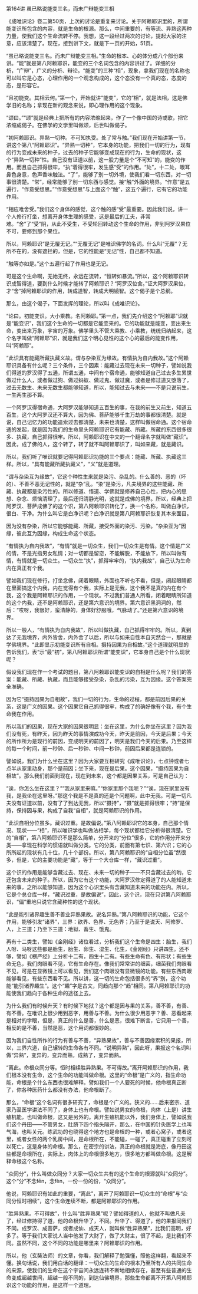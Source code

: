 第164讲 虽已略说能变三名，而未广辩能变三相

《成唯识论》卷二第50页，上次的讨论是重复来讨论。关于阿赖耶识里的，所谓能变识所包含的内容，就是生命的根源。那么，中间重要的，有等流、异熟这两种力量，使我们这个生命流转不停。我想，这一段经过两次的讨论，提起大家的注意，应该清楚了。现在，接到讲下文，就是下一页的开始，51页。

“虽已略说能变三名。而未广辩能变三相。”生命的根本、心的体分成八个部份来讲。“能”就是第八阿赖耶识，能变的三个名词包含的内容讲过了。详细的分析，“广辩”，广义的分析、辩论。“能变”的三种“相”，现象，拿我们现在的名称也可以叫它是心态，心理作用的一个观念构成的，这个态没有一个真的态，态度的态，是形容它。

“且初能变。其相云何。”第一个，开始就讲“能变”，它的“相”，就是法相，这是佛学旧的名称；拿现在新的观念来说，即心理作用的这个现象。

“颂曰。”“颂”就是经典上把所有的内容浓缩起来，作了一个像中国的诗或歌，把它浓缩成偈子。在佛学的文学里叫做颂，后世叫做偈子。

“初阿赖耶识。异熟一切种。不可知执受。处了常与触。”我们现在开始讲第一节，讲这个第八“阿赖耶识”。“异熟一切种”，它本身的功能，把我们一切的行为，现有的行为变成未来的种子，过去的种子它能够变成现在的行为，生命的现状，这个“异熟一切种”性。自己没有证道以前，这一股力量是个“不可知”的，能变的作用。而且自己抓得很牢，“执”着得很牢，发生感“受”的作用。“处”，十二处，眼耳鼻色身意，色声香味触法。“了”，能够了别一切外境，使我们看一切东西，对一切事很清楚。“常”，经常能够了别一切东西与感觉。接“触”外面的境界。“作意”是五遍行，“作意受想思。”“作意受想思”与上面这个“触”，这五个遍行，它有它的功能作用。

“相应唯舍受。”我们这个身体的感觉，这个触的感“受”最重要。因此我们说，讲一个人修行打坐，想离开身体生理的感受，这是最后的工夫，非常难。“舍”了“受”阴，从此不受生，不受轮回转动这个生命的作用，非到阿罗汉果位不可，要修到那个果位。

所以，阿赖耶识“是无覆无记。”“无覆无记”是唯识佛学的名词。什么叫“无覆”？无所不在的，没有遮拦的，但是，它的性能是“无记”性，自己都不知道。

“触等亦如是。”这个五遍行起了作用也是无记。

可是这个生命啊，无始无终，永远在流转，“恒转如暴流。”所以，这个阿赖耶识转识成智得道，要到什么时候才能转了阿赖耶识？“阿罗汉位舍。”证大阿罗汉果位，才“舍”掉阿赖耶识的作用，转成道智，转成大明镜智。这个偈子是个总纲。

那么，由这个偈子，下面发挥的理论，所以叫《成唯识论》。

“论曰。初能变识。大小乘教。名阿赖耶。”第一点，我们先介绍这个“阿赖耶”识就是“能变识”，我们这个生命的一切都是它能变来的。它的功能就是能变，变出来生命，变出来万象，宇宙的万象。佛学里头不管大乘教、小乘教，统统归纳起来，这个名字叫做“阿赖耶”识，就是我们这个明心见性的这个心的最后的能变作用，叫“阿赖耶”。

“此识具有能藏所藏执藏义故。谓与杂染互为缘故。有情执为自内我故。”这个阿赖耶识具备有什么呢？三个条件，三个因素：能藏过去现在未来一切种子，譬如说我们得道的罗汉得了五通，所谓五通，中间有个宿命通，能够知道自己过去多生累世做过什么人，或者做过狗、做过蚂蚁、做过鬼、做过魔，或者是修过道又堕落了，过去无数生、未来无数生都能够知道，所以，能知过去与未来——不是只说前生，一生两生那不算。

一个阿罗汉得宿命通，大阿罗汉能够知道五百生的事，在我的前生又前生，知道五百生，这个大阿罗汉还不算大，因为佛、菩萨能够千生万劫的事都很清楚。就是说，自己记忆力的功能追索过去都清楚，未来也清楚，这样叫做宿命通。这个宿命通的发起，就是因为我们的生命里头阿赖耶识它有能藏、所藏。所藏的东西很多很多、执藏，自己抓得很牢。所以，阿赖耶识在中文的一个翻译名字就叫做“藏识”。因此，成了佛的人，这个转了，转了就不叫阿赖耶识了，叫如来藏，就是藏识。

所以，我们听了唯识就要记得阿赖耶识功能的三个要点：能藏、所藏、执藏这三样。所以，“具有能藏所藏执藏义”，“义”就是道理。

“谓与杂染互为缘故”，它这个种性生来就是染污、杂乱的。什么善的、恶的（坏的）、不善不恶无记性的，就是“杂”乱。“染”是染污，凡夫境界的这些能藏、所藏、执藏都是染污性的。所以修道、悟道、学佛就是修养自己心性，把内心的思想、杂念、烦恼清理了，最后还归清静光明，这就是成佛的境界。所以，经典上把阿罗汉、菩萨成佛了的这个识，第八阿赖耶识转化了，换一个名称，叫做白净识，很白、干净。为什么叫它是白净识呢？白净识就是第八阿赖耶识恢复其本来面目。

因为没有杂染，所以它能够能藏、所藏，接受外面的染污、污染。“杂染互为”因缘，彼此互为因缘，构成生命这个状态。

“有情执为自内我故”，“有情”就是一切众生，我们一切众生是有情。这个情是广义的情，不是光指男女私情；对一切都是留恋，不能解脱，不能放下，所以叫做有情，有情就是一切众生。一切众生“执”，抓得牢牢的，“执内我故”，自己认为生命内在真正有个我。

譬如我们现在修行，打坐念佛，闭着眼睛，外面也不听也不看，但是，闭起眼睛都在里面搞这个内我，内在觉得有个我，实际上是无我，这个我不是真的内在有个我，这个我是阿赖耶识的作用，一个现状。不过我们普通人所看，闭着眼睛所知道的这个内我，还不是阿赖耶识，还是第六意识的境界。第六意识黑洞洞的，然后：“哎呀，我很好，蛮清静的，身体好舒服哦，气脉动了。”还是第六意识的境界。

所以一般人，“有情执为自内我故”，所以叫做执藏，自己抓得牢牢的。所以，真到达了无我境界，内外皆舍，内外舍了以后，所以与如来自性本自天然合一，那就是学佛境界。“此即显示初能变识所有自相。摄持因果为自相故。”这个道理就明显的告诉我们，表“示”最“初”，第八阿赖耶识所谓“能变识”，它本身自己是个什么现状呢？

假设我们现在作一个考试的题目，第八阿赖耶识能变识的自相是什么呢？我们的答案：能藏、所藏、执藏，而且能够接受杂染，杂乱的污染，互为因缘。这个答案完全准确。

因为它“摄持因果为自相故”，我们一切的行为，生命的过程，都是前因后果的关系，这是广义的因果。这个因果它自己抓得很牢，构成了的确好像有个我，有个生命我在作用。

所以我们的因果，现在大家的因果很明显：坐在这里，为什么你坐在这里？因为我们没有死，有昨天，因为昨天的事情演成功今天，昨天是前因，今天是后果；今天的所作所为是现行的前因，变成明天的前因了，明天是我们今天的后果。乃至这样的每一个时间，前一秒钟、后一秒钟、中间一秒钟，前因后果都是连锁的。

譬如说，我们为什么坐在这里？因为大家要互相研究《成唯识论》，七点钟或者七点半从家里动身，那个是前因；坐下来，现在是后果。这个因果，“摄持因果为自相故”。那么我们前面到现在，现在到未来，这个都是因果关系，可是自己认为：

“诶，你怎么坐在这里？”“我从家里来嘛。”“你家里那个我呢？”“诶，现在家里没有我，是我坐在这里呀。”那这个我是不是真的还是个问题啊，此中无我。可是一切凡夫没有证道以前，没有了了到达无我，所以“摄持”，“摄”就是抓得很牢；“持”是保持，保持因与果，构成了自我“自相”，就是阿赖耶识的作用。

“此识自相分位虽多。藏识过重。是故偏说。”第八阿赖耶识它的本身，自己那个情况、现状——“相”，所以唯识学也叫做法相学，每个现状都给它分析得很清楚。它的“自相”，第八阿赖耶识不是那么简单，分开来的“分位”很多，它的作用分开来分类——拿现在科学的惯语就叫做分类。它的分类，前面有第七识、第六识；它的心所所起的现状有几十位，几十个部份。所以，第八阿赖耶识的“自相分位虽”然很多，但是，它的主要功能是“藏”，等于一个大仓库一样，“藏识过重”。

这个识的作用是能够含藏过去、现在、未来一切的种子——不只含藏过去的哟，它还包含未来的种子。所以，因为它有这个功能，大阿罗汉修定得道了的人能知道未来的事，之所以能够知道，因为这个心识里头有含藏知道未来的功能在内。所以，它是个总仓库一样，“藏识过重，是故偏说”，因此，这个识，现在只讲第八阿赖耶识，“偏”重地只说它含藏种性的这个现状。

“此是能引诸界趣生善不善业异熟果故。说名异熟。”第八阿赖耶识的功能，它这个作用，能够引发“诸界”，三界：欲界、色界、无色界；乃至于是说天、阿修罗、人，上三道；乃至下三道：地狱、畜生、饿鬼。

再有十二类生，譬如《金刚经》诸位看过，分析我们这个生命是四生：胎生，我们人呀、马呀这些都是胎生，胎生、卵生、湿生、化生，《金刚经》只讲四生。还不够，譬如《楞严经》上分析十二有，四生十二有。有些生命有色、有形状；有些生命无色，我们肉眼看不见，它有生命存在。像我们常常讲的细菌，细菌我们肉眼看不见，可是在显微镜上可以看见，我们这个肉眼没有显微镜的功能。有些东西肉眼能够看见，有些东西看不见。所以讲，这一切的生命包括很多的“界”别，这个功能“能引诸界趣生”。这个“趣”字是古文，同趋向那个“趋”相同。第八阿赖耶识的功能使我们趋向于各种生命的途径上去。

为什么我们有时候升天？有时候下地狱？这个都是因与果的关系，善不善，有善、有不善。在唯识上很少用到恶字，用善与不善。为什么很少用恶字？善、恶看起来是相对的字眼，但是，真正的什么是善，什么是恶，很难下断言，它只用一个善，相反的是不善，当然是恶，这个用词都很妙的。

因为我们自性所作的行为有善与不善，“异熟果故”，善与不善因缘累积的果报，所以，三界六道，自己辗转的生命各有不同。“说明异熟”，因此呀，果报这个名词叫做“异熟”，变异的，变异而熟，成熟了，变异而熟。

“离此。命根众同分等。恒时相续胜异熟果。不可得故。”离开阿赖耶识的作用，我们根本没有生命，这个生命的功能叫做命根。这里的“命根”是广义的，指生命功能，命根是个什么东西也很难解释。譬如我们一个人要死的时候，他命根真正断了，你各种医药什么都没有办法，他命根断了。

那么，“命根”这个名词有很多研究了，命根是个广义的。狭义的……后来密宗、道家乃至医学讲法不同了，身体上也有命根。譬如说男女的命根，肉体（上是）讲生殖机能，也叫做命根，这又是另外的。离开生殖机能以外，我们身体上，譬如说我们这个丹田——不管男女，肚脐下四个指头隔开，那么，在中国的针灸医学上也叫气海，也叫关元。练武功的也晓得这个地方也是命根的一种，或者心窝子，或者这里，或者女性的两个乳房中间，是命根所在，不能碰，一碰了，真正碰重了立刻可以死亡，这是身体的命根。那么，在密宗的讲法，真正的命根就是海底，像丹田这些都是命根所在，实际上，肉体上的命根很多地方，很多地方都叫做命根。这是解释命根这个名称。

“众同分”，什么叫做众同分？大家一切众生共有的这个生命的根源就叫“众同分”。这个“分”不念fēn，念fèn，一份一份的份，“众同分”。

他说，阿赖耶识有如此的重要，“离此”，离开了阿赖耶识一切众生的“命根”与“众同分恒时相续”，这个生命连续不断，都是阿赖耶识的作用。

“胜异熟果。不可得故”，什么叫“胜异熟果”呢？譬如得道的人，他就不叫做凡夫了，经过修持得了道，他的命根升华了，不同。升华了、得道了，他的果报同我们不同。成罗汉、成菩萨，或者成仙、成天人，就叫做“胜异熟果”，比我们高明，好多了。等于我们大家说人当中他发了大财了，做了大财主，很了不起，是比我们不同。虽然不同，这个不同的功能是哪里来？阿赖耶识的作用。

所以，他（玄奘法师）的文章，你看，我们解释了勉强懂，照他这样翻，看起来不懂。换句话说，我们用白话的翻译：一切众生的生命的根本乃至所有人的共同生命的来源，使我们的生命在这个宇宙间永远连转不断地相续存在，甚至有些普通的生命变成超越世间，超越一般不同的，到达仙佛境界，那些生命都离不开第八阿赖耶识这个功能的作用，是这样一个道理。
